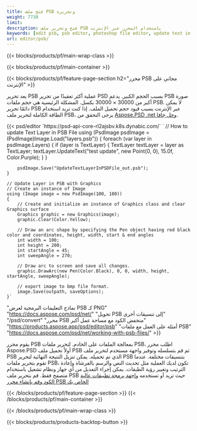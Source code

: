 ```yaml
---
title: فتح ملف PSB وتحريره
weight: 7730
limit: 
description: فتح وتحرير ملف PSB باستخدام المحرر عبر الإنترنت
keywords: [edit psb, psb editor, photoshop file editor, update text in psb, update psb, open psb, update text in psb]
url: editor/psb/
---
```


{{< blocks/products/pf/main-wrap-class >}}

{{< blocks/products/pf/main-container >}}

{{< blocks/products/pf/feature-page-section h2="محرر PSB مجاني على الإنترنت" >}}
<p>يعد تحرير PSB عملية أكثر تعقيدًا من تحرير PSD بسبب الحجم الكبير. يدعم PSB صورة أكبر من 30000 × 30000 بكسل. المشكلة الرئيسية هي حجم ملفات PSB. لا يمكن دائمًا تحرير PSB عبر الإنترنت بسبب قيود حجم تحميل الملف. إذا كنت تريد استخدام الطاقة الكاملة لتحرير ملف PSB، يرجى التحقق من <a href="/psd/{{< lang-code >}}">Aspose.PSD .net وحل جافا</a>. </p>
{{< psd/editor `https://psd-api-core-rl2ajsbv.k8s.dynabic.com/` 
`	// How to update Text Layer in PSB File
	using (PsdImage psdImage = (PsdImage)Image.Load("layers.psb"))
  	{
		foreach (var layer in psdImage.Layers)
		{
			if (layer is TextLayer)
			{
				TextLayer textLayer = layer as TextLayer;
				textLayer.UpdateText("test update", new Point(0, 0), 15.0f, Color.Purple);
			}
		}

		psdImage.Save("UpdateTextLayerInPSDFile_out.psb");
	}
	
	// Update Layer in PSB with Graphics
	// Create an instance of Image
	using (Image image = new PsdImage(100, 100))
	{
		// Create and initialize an instance of Graphics class and clear Graphics surface
		Graphics graphic = new Graphics(image);
		graphic.Clear(Color.Yellow);

		// Draw an arc shape by specifying the Pen object having red black color and coordinates, height, width, start & end angles                 
		int width = 100;
		int height = 200;
		int startAngle = 45;
		int sweepAngle = 270;

		// Draw arc to screen and save all changes.
		graphic.DrawArc(new Pen(Color.Black), 0, 0, width, height, startAngle, sweepAngle);

		// export image to bmp file format.
		image.Save(outpath, saveOptions);
	}` 
"نماذج التعليمات البرمجية لعرض PSB كـ PNG"  "https://docs.aspose.com/psd/net/" 
"تحويل PSB إلى تنسيقات أخرى"  "/psd/convert" 
"محرر PSB منخفض الكود مع مساحة عمل أكبر" "https://products.aspose.app/psd/editor/psb" 
"أمثلة على العمل مع ملفات PSB" "https://docs.aspose.com/psd/net/working-with-psb-files/" >}}
<p>يقوم محرر PSB بمعالجة الملفات على الخادم. لتحرير ملفات PSB، اطلب محرر Aspose.PSD أولاً تحميل ملف PSB ثم قم بتسلسله وتوفير واجهة مستخدم لتحرير ملف PSB الذي تم تحميله. يمكن تنزيل النتيجة النهائية لتحرير PSB بتنسيقات مختلفة. عندما تقوم بتحرير ملفات PSB، تكون لديك العملية مثل تحديث النص والرسم بالفرشاة وإعادة الترتيب وتغيير رؤية الطبقات. يمكن إجراء التعديل من أي جهاز ونظام تشغيل باستخدام متصفح فقط. قم بتحرير ملف PSB حيث تريد أو تستخدمه <a href="https://docs.aspose.com/psd/net/working-with-psb-files/">واجهة برمجة تطبيقات عالية الكود وقم بإنشاء محرر PSB الخاص بك</a></p>

{{< /blocks/products/pf/feature-page-section >}}
{{< /blocks/products/pf/main-container >}}


{{< /blocks/products/pf/main-wrap-class >}}

{{< blocks/products/products-backtop-button >}}
